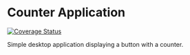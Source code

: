 # Counter Application

[![Coverage Status](https://coveralls.io/repos/github/Gabbendorf/Java-Counter2/badge.svg?branch=master)](https://coveralls.io/github/Gabbendorf/Java-Counter2?branch=master)

Simple desktop application displaying a button with a counter.
